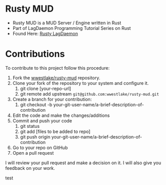 # Rusty MUD

- Rusty MUD is a MUD Server / Engine written in Rust
- Part of LagDaemon Programming Tutorial Series on Rust
- Found Here: [Rusty LagDaemon](https://www.youtube.com/playlist?list=PLuzHVjFScUXW4bacZvaahwVlOK9DkcNRG)

# Contributions

To contribute to this project follow this procedure:

1. Fork the [wwestlake/rusty-mud](https://github.com/wwestlake/rusty-mud) repository.
2. Clone your fork of the repository to your system and configure it.
    1. git clone [your-repo-url]
    2. git remote add upstream ```git@github.com:wwestlake/rusty-mud.git```
3. Create a branch for your contribution:
    1. git checkout -b your-git-user-name/a-brief-description-of-contribution
4. Edit the code and make the changes/additions
5. Commit and push your code
    1. git status
    2. git add [files to be added to repo]
    3. git push origin your-git-user-name/a-brief-description-of-contribution
6. Go to your repo on GitHub
7. Open a pull request

I will review your pull request and make a decision on it.  I will also give you feedback on your work.

test

